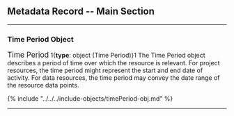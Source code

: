 ## Metadata Record -- Main Section
---

### Time Period Object

<span class="md-panel" style="font-size: larger">Time Period</span> 1{**type**: object (<span class="md-panel">Time Period</span>)}1 The <span class="md-panel">Time Period</span> object describes a period of time over which the resource is relevant.  For project resources, the time period might represent the start and end date of activity.  For data resources, the time period may convey the date range of the resource data points.   

{% include "../../../include-objects/timePeriod-obj.md" %}

---
